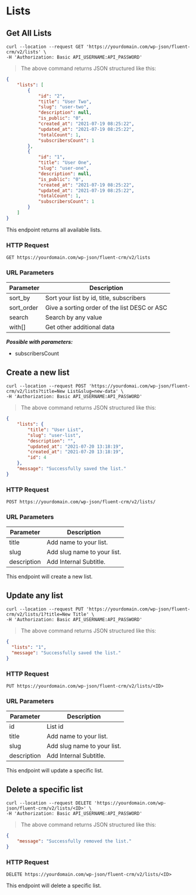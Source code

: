 # Lists

## Get All Lists

```shell
curl --location --request GET 'https://yourdomain.com/wp-json/fluent-crm/v2/lists' \
-H 'Authorization: Basic API_USERNAME:API_PASSWORD'
```

> The above command returns JSON structured like this:

```json
{
    "lists": [
        {
            "id": "2",
            "title": "User Two",
            "slug": "user-two",
            "description": null,
            "is_public": "0",
            "created_at": "2021-07-19 08:25:22",
            "updated_at": "2021-07-19 08:25:22",
            "totalCount": 1,
            "subscribersCount": 1
        },
        {
            "id": "1",
            "title": "User One",
            "slug": "user-one",
            "description": null,
            "is_public": "0",
            "created_at": "2021-07-19 08:25:22",
            "updated_at": "2021-07-19 08:25:22",
            "totalCount": 1,
            "subscribersCount": 1
        }
    ]
}
```

This endpoint returns all available lists.

### HTTP Request
`GET https://yourdomain.com/wp-json/fluent-crm/v2/lists`

### URL Parameters

Parameter | Description
--------- | -----------
sort_by | Sort your list by id, title, subscribers
sort_order | Give a sorting order of the list DESC or ASC
search | Search by any value
with[] | Get other additional data

***Possible with parameters:***

- subscribersCount

## Create a new list

```shell
curl --location --request POST 'https://yourdomai.com/wp-json/fluent-crm/v2/lists?title=New List&slug=new-data' \
-H 'Authorization: Basic API_USERNAME:API_PASSWORD'
```

> The above command returns JSON structured like this:

```json
{
    "lists": {
        "title": "User List",
        "slug": "user-list",
        "description": "",
        "updated_at": "2021-07-20 13:18:19",
        "created_at": "2021-07-20 13:18:19",
        "id": 4
    },
    "message": "Successfully saved the list."
}
```

### HTTP Request
`POST https://yourdomain.com/wp-json/fluent-crm/v2/lists/`

### URL Parameters

Parameter | Description
--------- | -----------
title | Add name to your list.
slug | Add slug name to your list.
description | Add Internal Subtitle.

This endpoint will create a new list.

## Update any list

```shell
curl --location --request PUT 'https://yourdomain.com/wp-json/fluent-crm/v2/lists/1?title=New Title' \
-H 'Authorization: Basic API_USERNAME:API_PASSWORD'
```

> The above command returns JSON structured like this:

```json
{
  "lists": "1",
  "message": "Successfully saved the list."
}
```

### HTTP Request
`PUT https://yourdomain.com/wp-json/fluent-crm/v2/lists/<ID>`

### URL Parameters

Parameter | Description
--------- | -----------
id | List id
title | Add name to your list.
slug | Add slug name to your list.
description | Add Internal Subtitle.

This endpoint will update a specific list.


## Delete a specific list

```shell
curl --location --request DELETE 'https://yourdomain.com/wp-json/fluent-crm/v2/lists/<ID>' \
-H 'Authorization: Basic API_USERNAME:API_PASSWORD'
```

> The above command returns JSON structured like this:

```json
{
    "message": "Successfully removed the list."
}
```

### HTTP Request
`DELETE https://yourdomain.com/wp-json/fluent-crm/v2/lists/<ID>`

This endpoint will delete a specific list.
